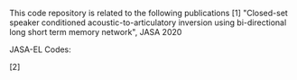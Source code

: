 This code repository is related to the following publications
[1] "Closed-set speaker conditioned acoustic-to-articulatory inversion using bi-directional long short term memory network", JASA 2020

JASA-EL Codes: 

[2] 


